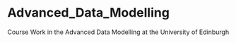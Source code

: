# Advanced_Data_Modelling
Course Work in the Advanced Data Modelling at the University of Edinburgh
